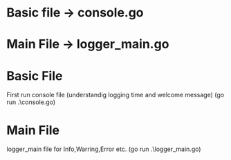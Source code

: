 # Basic file -> console.go
# Main File -> logger_main.go

# Basic File 
First run console file (understandig logging time and welcome message)
(go run .\console.go) 
# Main File
logger_main file for Info,Warring,Error etc.
(go run .\logger_main.go)
